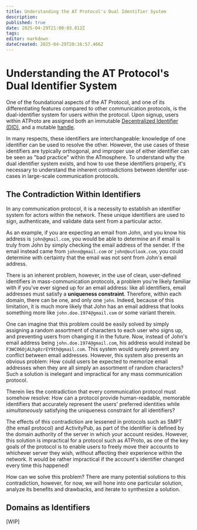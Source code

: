 ```yaml
---
title: Understanding the AT Protocol's Dual Identifier System
description: 
published: true
date: 2025-04-29T21:00:03.812Z
tags: 
editor: markdown
dateCreated: 2025-04-29T20:16:57.466Z
---
```


# Understanding the AT Protocol's Dual Identifier System

One of the foundational aspects of the AT Protocol, and one of its differentiating features compared to other communication protocols, is the dual-identifier system for users within the protocol. Upon signup, users within ATProto are assigned both an immutable [Decentralized Identifier (DID)](/en/wiki/reference/identifiers/did), and a mutable [handle](/en/wiki/reference/identifiers/handles). 

In many respects, these identifiers are interchangeable: knowledge of one identifier can be used to resolve the other. However, the use cases of these identifiers are typically orthogonal, and improper use of either identifier can be seen as "bad practice" within the ATmosphere. To understand why the dual identifier system exists, and how to use these identifiers properly, it's necessary to understand the inherent contradictions between identifer use-cases in large-scale communication protocols.

## The Contradiction Within Identifiers

In any communication protocol, it is a necessity to establish an identifier system for actors within the network. These unique identifiers are used to sign, authenticate, and validate data sent from a particular actor. 

As an example, if you are expecting an email from John, and you know his address is `john@gmail.com`, you would be able to determine an if email is truly from John by simply checking the email address of the sender. If the email instead came from `johnn@gmail.com` or `john@outlook.com`, you could determine with certainty that the email was not sent from John's email address.

There is an inherent problem, however, in the use of clean, user-defined identifiers in mass-communication protocols, a problem you're likely familiar with if you've ever signed up for an email address: like all identifiers, email addresses must satisfy a **uniqueness constraint**. Therefore, within each domain, there can be one, and only one `john`. Indeed, because of this limitation, it is much more likely that John has an email address that looks something more like `john.doe.1974@gmail.com` or some variant therein.

One can imagine that this problem could be easily solved by simply assigning a random assortment of characters to each user who signs up, and preventing users from changing it in the future. Now, instead of John's email address being `john.doe.1974@gmail.com`, his address would instead be  `F3WCO6OjALhg0zrEY9th@gmail.com`. This system would surely prevent any conflict between email addresses. However, this system also presents an obvious problem: How could users be expected to memorize email addresses when they are all simply an assortment of random characters? Such a solution is inelegant and impractical for any mass communication protocol.

Therein lies the contradiction that every communication protocol must somehow resolve: How can a protocol provide human-readable, memorable identifiers that accurately represent the users' preferred identities while *simultaneously* satisfying the uniqueness constraint for all identifiers?

The effects of this contradiction are lessened in protocols such as SMPT (the email protocol) and ActivityPub, as part of the identifier is defined by the domain authority of the server in which your account resides. However, this solution is impractical for a protocol such as ATProto, as one of the key goals of the protocol is to enable users to freely move their accounts to whichever server they wish, without affecting their experience within the network. It would be rather impractical if the account's identifier changed every time this happened!

How can we solve this problem? There are many potential solutions to this contradiction, however, for now, we will hone into one particular solution, analyze its benefits and drawbacks, and iterate to synthesize a solution.

## Domains as Identifiers

[WIP]
